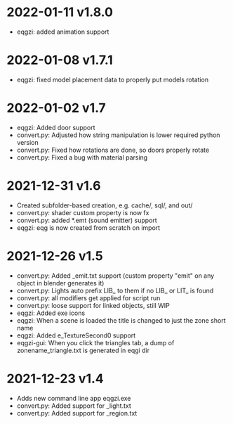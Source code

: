 # 2022-01-11 v1.8.0
- eqgzi: added animation support

# 2022-01-08 v1.7.1
- eqgzi: fixed model placement data to properly put models rotation

# 2022-01-02 v1.7
- eqgzi: Added door support
- convert.py: Adjusted how string manipulation is lower required python version
- convert.py: Fixed how rotations are done, so doors properly rotate
- convert.py: Fixed a bug with material parsing

# 2021-12-31 v1.6
- Created subfolder-based creation, e.g. cache/, sql/, and out/
- convert.py: shader custom property is now fx
- convert.py: added *.emt (sound emitter) support
- eqgzi: eqg is now created from scratch on import

# 2021-12-26 v1.5
- convert.py: Added _emit.txt support (custom property "emit" on any object in blender generates it)
- convert.py: Lights auto prefix LIB_ to them if no LIB_ or LIT_ is found
- convert.py: all modifiers get applied for script run
- convert.py: loose support for linked objects, still WIP
- eqgzi: Added exe icons
- eqgzi: When a scene is loaded the title is changed to just the zone short name
- eqgzi: Added e_TextureSecond0 support
- eqgzi-gui: When you click the triangles tab, a dump of zonename_triangle.txt is generated in eqgi dir



# 2021-12-23 v1.4
- Adds new command line app eqgzi.exe
- convert.py: Added support for _light.txt
- convert.py: Added support for _region.txt